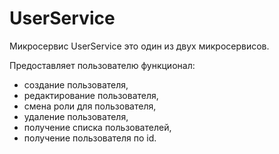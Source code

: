 # UserService

Микросервис UserService это один из двух микросервисов.

Предоставляет пользователю функционал: 
- создание пользователя, 
- редактирование пользователя, 
- смена роли для пользователя, 
- удаление пользователя, 
- получение списка пользователей, 
- получение пользователя по id.

